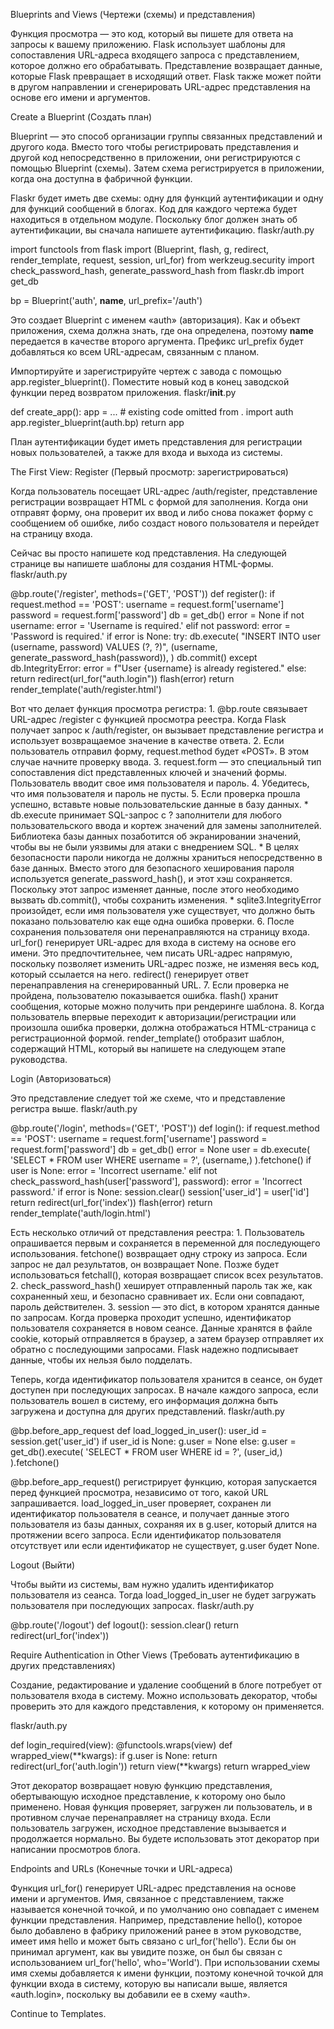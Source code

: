 Blueprints and Views (Чертежи (схемы) и представления)

Функция просмотра — это код, который вы пишете для ответа на запросы к вашему приложению.
Flask использует шаблоны для сопоставления URL-адреса входящего запроса с представлением,
которое должно его обрабатывать. Представление возвращает данные, которые Flask превращает
в исходящий ответ. Flask также может пойти в другом направлении и сгенерировать URL-адрес
представления на основе его имени и аргументов.

Create a Blueprint (Создать план)

Blueprint — это способ организации группы связанных представлений и другого кода. Вместо того
чтобы регистрировать представления и другой код непосредственно в приложении, они
регистрируются с помощью Blueprint (схемы). Затем схема регистрируется в приложении, когда
она доступна в фабричной функции.

Flaskr будет иметь две схемы: одну для функций аутентификации и одну для функций сообщений в
блогах. Код для каждого чертежа будет находиться в отдельном модуле. Поскольку блог должен
знать об аутентификации, вы сначала напишете аутентификацию.
flaskr/auth.py

import functools
from flask import (Blueprint, flash, g, redirect, render_template, request, session, url_for)
from werkzeug.security import check_password_hash, generate_password_hash
from flaskr.db import get_db

bp = Blueprint('auth', __name__, url_prefix='/auth')

Это создает Blueprint с именем «auth» (авторизация). Как и объект приложения, схема должна
знать, где она определена, поэтому __name__ передается в качестве второго аргумента. Префикс
url_prefix будет добавляться ко всем URL-адресам, связанным с планом.

Импортируйте и зарегистрируйте чертеж с завода с помощью app.register_blueprint(). Поместите
новый код в конец заводской функции перед возвратом приложения.
flaskr/__init__.py

def create_app():
    app = ...
    # existing code omitted
    from . import auth
    app.register_blueprint(auth.bp)
    return app

План аутентификации будет иметь представления для регистрации новых пользователей,
а также для входа и выхода из системы.

The First View: Register (Первый просмотр: зарегистрироваться)

Когда пользователь посещает URL-адрес /auth/register, представление регистрации возвращает
HTML с формой для заполнения. Когда они отправят форму, она проверит их ввод и либо снова 
покажет форму с сообщением об ошибке, либо создаст нового пользователя и перейдет на 
страницу входа.

Сейчас вы просто напишете код представления. На следующей странице вы напишете шаблоны для
создания HTML-формы.
flaskr/auth.py

@bp.route('/register', methods=('GET', 'POST'))
def register():
    if request.method == 'POST':
        username = request.form['username']
        password = request.form['password']
        db = get_db()
        error = None
        if not username:
            error = 'Username is required.'
        elif not password:
            error = 'Password is required.'
        if error is None:
            try:
                db.execute(
                    "INSERT INTO user (username, password) VALUES (?, ?)",
                    (username, generate_password_hash(password)),
                )
                db.commit()
            except db.IntegrityError:
                error = f"User {username} is already registered."
            else:
                return redirect(url_for("auth.login"))
        flash(error)
    return render_template('auth/register.html')

Вот что делает функция просмотра регистра:
     1. @bp.route связывает URL-адрес /register с функцией просмотра реестра. Когда Flask
получает запрос к /auth/register, он вызывает представление регистра и использует
возвращаемое значение в качестве ответа.
     2. Если пользователь отправил форму, request.method будет «POST». В этом случае начните
проверку ввода.
     3. request.form — это специальный тип сопоставления dict представленных ключей и 
значений формы. Пользователь вводит свое имя пользователя и пароль.
     4. Убедитесь, что имя пользователя и пароль не пусты.
     5. Если проверка прошла успешно, вставьте новые пользовательские данные в базу данных.
         * db.execute принимает SQL-запрос с ? заполнители для любого пользовательского ввода
        и кортеж значений для замены заполнителей. Библиотека базы данных позаботится об
        экранировании значений, чтобы вы не были уязвимы для атаки с внедрением SQL.
         * В целях безопасности пароли никогда не должны храниться непосредственно в базе
        данных. Вместо этого для безопасного хеширования пароля используется
        generate_password_hash(), и этот хэш сохраняется. Поскольку этот запрос изменяет
        данные, после этого необходимо вызвать db.commit(), чтобы сохранить изменения.
         * sqlite3.IntegrityError произойдет, если имя пользователя уже существует, что
        должно быть показано пользователю как еще одна ошибка проверки.
     6. После сохранения пользователя они перенаправляются на страницу входа. url_for()
генерирует URL-адрес для входа в систему на основе его имени. Это предпочтительнее, чем 
писать URL-адрес напрямую, поскольку позволяет изменить URL-адрес позже, не изменяя весь код,
который ссылается на него. redirect() генерирует ответ перенаправления на сгенерированный URL.
     7. Если проверка не пройдена, пользователю показывается ошибка. flash() хранит сообщения,
которые можно получить при рендеринге шаблона.
     8. Когда пользователь впервые переходит к авторизации/регистрации или произошла ошибка
проверки, должна отображаться HTML-страница с регистрационной формой. render_template()
отобразит шаблон, содержащий HTML, который вы напишете на следующем этапе руководства.

Login (Авторизоваться)

Это представление следует той же схеме, что и представление регистра выше.
flaskr/auth.py

@bp.route('/login', methods=('GET', 'POST'))
def login():
    if request.method == 'POST':
        username = request.form['username']
        password = request.form['password']
        db = get_db()
        error = None
        user = db.execute(
            'SELECT * FROM user WHERE username = ?', (username,)
        ).fetchone()
        if user is None:
            error = 'Incorrect username.'
        elif not check_password_hash(user['password'], password):
            error = 'Incorrect password.'
        if error is None:
            session.clear()
            session['user_id'] = user['id']
            return redirect(url_for('index'))
        flash(error)
    return render_template('auth/login.html')

Есть несколько отличий от представления реестра:
     1. Пользователь опрашивается первым и сохраняется в переменной для последующего 
использования.
     fetchone() возвращает одну строку из запроса. Если запрос не дал результатов, он
возвращает None. Позже будет использоваться fetchall(), которая возвращает список всех 
результатов.
     2. check_password_hash() хеширует отправленный пароль так же, как сохраненный хеш,
и безопасно сравнивает их. Если они совпадают, пароль действителен.
     3. session — это dict, в котором хранятся данные по запросам. Когда проверка проходит
успешно, идентификатор пользователя сохраняется в новом сеансе. Данные хранятся в файле
cookie, который отправляется в браузер, а затем браузер отправляет их обратно с последующими
запросами. Flask надежно подписывает данные, чтобы их нельзя было подделать.

Теперь, когда идентификатор пользователя хранится в сеансе, он будет доступен при
последующих запросах. В начале каждого запроса, если пользователь вошел в систему, его
информация должна быть загружена и доступна для других представлений.
flaskr/auth.py

@bp.before_app_request
def load_logged_in_user():
    user_id = session.get('user_id')
    if user_id is None:
        g.user = None
    else:
        g.user = get_db().execute(
            'SELECT * FROM user WHERE id = ?', (user_id,)
        ).fetchone()

@bp.before_app_request() регистрирует функцию, которая запускается перед функцией просмотра,
независимо от того, какой URL запрашивается. load_logged_in_user проверяет, сохранен ли
идентификатор пользователя в сеансе, и получает данные этого пользователя из базы данных,
сохраняя их в g.user, который длится на протяжении всего запроса. Если идентификатор
пользователя отсутствует или если идентификатор не существует, g.user будет None.

Logout (Выйти)

Чтобы выйти из системы, вам нужно удалить идентификатор пользователя из сеанса. Тогда
load_logged_in_user не будет загружать пользователя при последующих запросах.
flaskr/auth.py

@bp.route('/logout')
def logout():
    session.clear()
    return redirect(url_for('index'))

Require Authentication in Other Views (Требовать аутентификацию в других представлениях)

Создание, редактирование и удаление сообщений в блоге потребует от пользователя входа в
систему. Можно использовать декоратор, чтобы проверить это для каждого представления, к
которому он применяется.

flaskr/auth.py

def login_required(view):
    @functools.wraps(view)
    def wrapped_view(**kwargs):
        if g.user is None:
            return redirect(url_for('auth.login'))
        return view(**kwargs)
    return wrapped_view

Этот декоратор возвращает новую функцию представления, обертывающую исходное представление,
к которому оно было применено. Новая функция проверяет, загружен ли пользователь, и в 
противном случае перенаправляет на страницу входа. Если пользователь загружен, исходное
представление вызывается и продолжается нормально. Вы будете использовать этот декоратор при
написании просмотров блога.

Endpoints and URLs (Конечные точки и URL-адреса)

Функция url_for() генерирует URL-адрес представления на основе имени и аргументов. Имя,
связанное с представлением, также называется конечной точкой, и по умолчанию оно совпадает с
именем функции представления.
Например, представление hello(), которое было добавлено в фабрику приложений ранее в этом
руководстве, имеет имя hello и может быть связано с url_for('hello'). Если бы он принимал
аргумент, как вы увидите позже, он был бы связан с использованием
url_for('hello', who='World').
При использовании схемы имя схемы добавляется к имени функции, поэтому конечной точкой для
функции входа в систему, которую вы написали выше, является «auth.login», поскольку вы
добавили ее в схему «auth».

Continue to Templates.